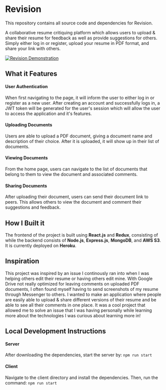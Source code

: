 # Revision

This repository contains all source code and dependencies for Revision.

A collaborative resume critiquing platform which allows users to upload &amp; share their resume for feedback as well as provide suggestions for others. Simply either log in or register, upload your resume in PDF format, and share your link with others.

[![Revision Demonstration](https://i.imgur.com/G5d90RD.png)](https://www.youtube.com/watch?v=dQMEcFemVak)

## What it Features ##

#### User Authentication ####
When first navigating to the page, it will inform the user to either log in or register as a new user. After creating an account and successfully logs in, a JWT token will be generated for the user's session which will allow the user to access the application and it's features.

#### Uploading Documents ####
Users are able to upload a PDF document, giving a document name and description of their choice. After it is uploaded, it will show up in their list of documents.
 
#### Viewing Documents ####
From the home page, users can navigate to the list of documents that belong to them to view the document and associated comments.
 
#### Sharing Documents ####
After uploading their document, users can send their document link to peers. This allows others to view the document and comment their suggestions and feedback.
 
## How I Built it ##
 
The frontend of the project is built using **React.js** and **Redux**, consisting of while the backend consists of **Node.js**, **Express.js**, **MongoDB**, and **AWS S3**. It is currently deployed on **Heroku**.
 
## Inspiration ##
 
This project was inspired by an issue I continously ran into when I was helping others edit their resume or having others edit mine. With Google Drive not really optimized for leaving comments on uploaded PDF documents, I often found myself having to send screenshots of my resume through Messenger to others. I wanted to make an application where people are easily able to upload &amp; share different versions of their resume and be able to see all their comments in one place. It was a cool project that allowed me to solve an issue that I was having personally while learning more about the technologies I was curious about learning more in!
 
## Local Development Instructions ##
 
#### Server ####
After downloading the dependencies, start the server by: 
`npm run start`
 
#### Client ####
Navigate to the client directory and install the dependencies. Then, run the command:
`npm run start`

 
